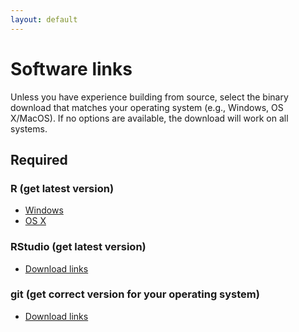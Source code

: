 ```yaml
---
layout: default
---
```


# Software links

Unless you have experience building from source, select the binary
download that matches your operating system (e.g., Windows, OS
X/MacOS). If no options are available, the download will work on all
systems.

## Required
### R (get latest version)  
- [Windows](https://cran.r-project.org/bin/windows/base/)  
- [OS X](https://cran.r-project.org/bin/macosx/)  

### RStudio (get latest version)
- [Download links](https://www.rstudio.com/products/rstudio/download/#download)  

### git (get correct version for your operating system) 
- [Download links](https://git-scm.com/downloads)
